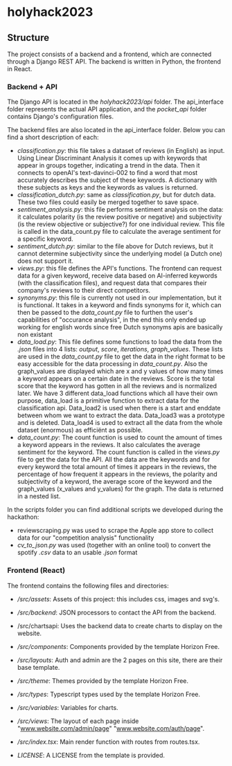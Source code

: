 # holyhack2023
## Structure
The project consists of a backend and a frontend, which are connected through a Django REST API. The backend is written in Python, the frontend in React.

### Backend + API
The Django API is located in the *holyhack2023/api* folder. The api_interface folder represents the actual API application, and the *pocket_api* folder contains Django's configuration files.

The backend files are also located in the api_interface folder. Below you can find a short description of each:
- *classification.py*: this file takes a dataset of reviews (in English) as input. Using Linear Discriminant Analysis it comes up with keywords that appear in groups together, indicating a trend in the data. Then it connects to openAI's text-davinci-002 to find a word that most accurately describes the subject of these keywords. A dictionary with these subjects as keys and the keywords as values is returned.
- *classification_dutch.py*: same as *classification.py*, but for dutch data. These two files could easily be merged together to save space.
- *sentiment_analysis.py*: this file performs sentiment analysis on the data: it calculates polarity (is the review positive or negative) and subjectivity (is the review objective or subjective?) for one individual review. This file is called in the data_count.py file to calculate the average sentiment for a specific keyword.
- *sentiment_dutch.py*: similar to the file above for Dutch reviews, but it cannot determine subjectivity since the underlying model (a Dutch one) does not support it. 
- *views.py*: this file defines the API's functions. The frontend can request data for a given keyword, receive data based on AI-inferred keywords (with the classification files), and request data that compares their company's reviews to their direct competitors. 
- *synonyms.py*: this file is currently not used in our implementation, but it is functional. It takes in a keyword and finds synonyms for it, which can then be passed to the *data_count.py* file to furthen the user's capabilities of "occurance analysis", in the end this only ended up working for english words since free Dutch synonyms apis are basically non existant
- *data_load.py*: This file defines some functions to load the data from the *.json* files into 4 lists: *output*, *score*, *iterations*, *graph_values*. These lists are used in the *data_count.py* file to get the data in the right format to be easy accessible for the data processing in *data_count.py*. Also the graph_values are displayed which are x and y values of how many times a keyword appears on a certain date in the reviews. Score is the total score that the keyword has gotten in all the reviews and is normalized later. We have 3 different data_load functions which all have their own purpose, data_load is a primitive function to extract data for the classification api. Data_load2 is used when there is a start and enddate between whom we want to extract the data. Data_load3 was a prototype and is deleted. Data_load4 is used to extract all the data from the whole dataset (enormous) as efficiënt as possible.
- *data_count.py*: The count function is used to count the amount of times a keyword appears in the reviews. It also calculates the average sentiment for the keyword. The count function is called in the *views.py* file to get the data for the API. All the data are the keywords and for every keyword the total amount of times it appears in the reviews, the percentage of how frequent it appears in the reviews, the polarity and subjectivity of a keyword, the average score of the keyword and the graph_values (x_values and y_values) for the graph. The data is returned in a nested list.


In the scripts folder you can find additional scripts we developed during the hackathon:
- reviewscraping.py was used to scrape the Apple app store to collect data for our "competition analysis" functionality
- *cv_to_json.py* was used (together with an online tool) to convert the spotify *.csv* data to an usable *.json* format

### Frontend (React)
The frontend contains the following files and directories:
- */src/assets*: Assets of this project: this includes css, images and svg's.

- */src/backend*: JSON processors to contact the API from the backend.
- /src/chartsapi: Uses the backend data to create charts to display on the website.

- */src/components*: Components provided by the template Horizon Free.
- */src/layouts*: Auth and admin are the 2 pages on this site, there are their base template.
- */src/theme*: Themes provided by the template Horizon Free.
- */src/types*: Typescript types used by the template Horizon Free.
- */src/variables*: Variables for charts.
- */src/views*: The layout of each page inside "www.website.com/admin/page" "www.website.com/auth/page".
- */src/index.tsx*: Main render function with routes from routes.tsx.
- *LICENSE*: A LICENSE from the template is provided.

